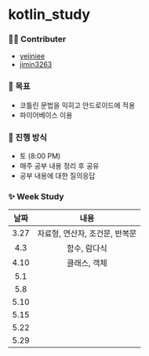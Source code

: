 # kotlin_study

### 🙋‍♀️ Contributer

- [yejiniee](https://github.com/yejiniee)
- [jimin3263](https://github.com/jimin3263)

### 🎯 목표

- 코틀린 문법을 익히고 안드로이드에 적용
- 파이어베이스 이용

### 📖 진행 방식
- 토 (8:00 PM)
- 매주 공부 내용 정리 후 공유
- 공부 내용에 대한 질의응답


### ✨ Week Study

|   날짜    |  내용  | 
| :-------: | :----: | 
| 3.27 | 자료형, 연산자, 조건문, 반복문 |  
| 4.3 | 함수, 람다식 |
| 4.10 | 클래스, 객체 |
| 5.1 |  |
| 5.8 |  |
| 5.10 |  |
| 5.15 | |
| 5.22 |  |
| 5.29 |  |
